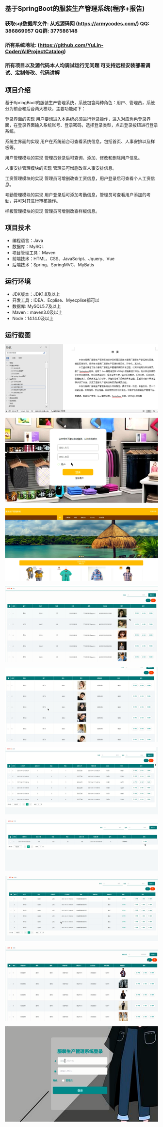 ## 基于SpringBoot的服装生产管理系统(程序+报告)

###  获取sql数据库文件: 从戎源码网 (https://armycodes.com/) QQ: 386869957 QQ群: 377586148
###  所有系统地址: (https://github.com/YuLin-Coder/AllProjectCatalog) 
###  所有项目以及源代码本人均调试运行无问题 可支持远程安装部署调试、定制修改、代码讲解

## 项目介绍
基于SpringBoot的服装生产管理系统，系统包含两种角色：用户、管理员，系统分为前台和后台两大模块，主要功能如下：

登录界面的实现
用户要想进入本系统必须进行登录操作，进入对应角色登录界面，在登录界面输入系统账号、登录密码，选择登录类型，点击登录按钮进行登录系统。

系统主界面的实现
用户在系统前台可查看系统信息，包括首页、人事安排以及样板等。

用户管理模块的实现
管理员登录后可查询、添加、修改和删除用户信息。

人事安排管理模块的实现
管理员可增删改查人事安排信息。

工资管理模块的实现
管理员可增删改查工资信息，用户登录后可查看个人工资信息。

考勤管理模块的实现
用户登录后可添加考勤信息，管理员可查看用户添加的考勤，并可对其进行审核操作。

样板管理模块的实现
管理员可增删改查样板信息。


## 项目技术
- 编程语言：Java
- 数据库：MySQL
- 项目管理工具：Maven
- 前端技术：HTML、CSS、JavaScript、Jquery、Vue
- 后端技术：Spring、SpringMVC、MyBatis

## 运行环境
- JDK版本：JDK1.8及以上
- 开发工具：IDEA、Ecplise、Myecplise都可以
- 数据库: MySQL5.7及以上
- Maven：maven3.0及以上
- Node：14.14.0及以上

## 运行截图
![](screenshot/1.png)

![](screenshot/2.png)

![](screenshot/3.png)

![](screenshot/4.png)

![](screenshot/5.png)

![](screenshot/6.png)

![](screenshot/7.png)

![](screenshot/8.png)

![](screenshot/9.png)

![](screenshot/10.png)